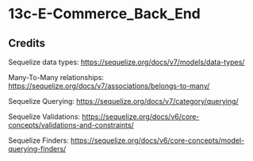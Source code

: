 # 13c-E-Commerce_Back_End

## Credits

Sequelize data types:
https://sequelize.org/docs/v7/models/data-types/

Many-To-Many relationships:
https://sequelize.org/docs/v7/associations/belongs-to-many/

Sequelize Querying:
https://sequelize.org/docs/v7/category/querying/

Sequelize Validations:
https://sequelize.org/docs/v6/core-concepts/validations-and-constraints/

Sequelize Finders:
https://sequelize.org/docs/v6/core-concepts/model-querying-finders/